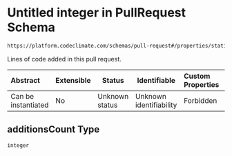 # Untitled integer in PullRequest Schema

```txt
https://platform.codeclimate.com/schemas/pull-request#/properties/statistics/properties/additionsCount
```

Lines of code added in this pull request.


| Abstract            | Extensible | Status         | Identifiable            | Custom Properties | Additional Properties | Access Restrictions | Defined In                                                                                     |
| :------------------ | ---------- | -------------- | ----------------------- | :---------------- | --------------------- | ------------------- | ---------------------------------------------------------------------------------------------- |
| Can be instantiated | No         | Unknown status | Unknown identifiability | Forbidden         | Allowed               | none                | [PullRequest.schema.json\*](../../spec/schemas/PullRequest.schema.json "open original schema") |

## additionsCount Type

`integer`
